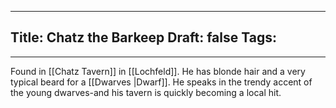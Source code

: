 
---
Title: Chatz the Barkeep
Draft: false
Tags:
  - 
---


Found in [[Chatz Tavern]] in [[Lochfeld]]. He has blonde hair and a very typical beard for a [[Dwarves |Dwarf]]. He speaks in the trendy accent of the young dwarves-and his tavern is quickly becoming a local hit. 